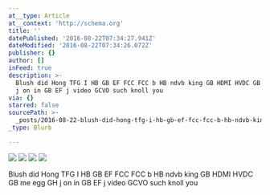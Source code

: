 ```yaml
---
at__type: Article
at__context: 'http://schema.org'
title: ''
datePublished: '2016-08-22T07:34:27.941Z'
dateModified: '2016-08-22T07:34:26.072Z'
publisher: {}
author: []
inFeed: true
description: >-
  Blush did Hong TFG I HB GB EF FCC FCC b HB ndvb king GB HDMI HVDC GB me egg GH
  j on in GB EF j video GCVO such knoll you
via: {}
starred: false
sourcePath: >-
  _posts/2016-08-22-blush-did-hong-tfg-i-hb-gb-ef-fcc-fcc-b-hb-ndvb-king-gb-hdmi.md
_type: Blurb

---
```

![](https://the-grid-user-content.s3-us-west-2.amazonaws.com/fc78aabd-c995-413c-a746-c360c7fc8358.jpg)
![](https://the-grid-user-content.s3-us-west-2.amazonaws.com/a521f626-4205-4944-811a-4195d5531b2e.jpg)
![](https://the-grid-user-content.s3-us-west-2.amazonaws.com/7d6845df-bf57-49a3-8482-f0dd2bed1921.jpg)
![](https://imgflo.herokuapp.com/graph/vahj1ThiexotieMo/f7d947303ba086546b5985c0fb9cc99e/croprotate.jpg?cropheight=433&cropwidth=564&degrees=0&input=https%3A%2F%2Fthe-grid-user-content.s3-us-west-2.amazonaws.com%2F392cca2b-eee9-443e-8623-6df0afdbdd0b.jpg&x=0&y=63)

Blush did Hong TFG I HB GB EF FCC FCC b HB ndvb king GB HDMI HVDC GB me egg GH j on in GB EF j video GCVO such knoll you